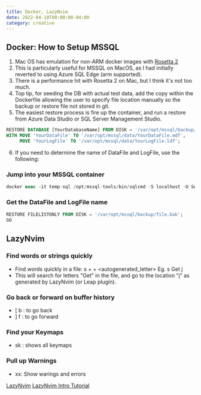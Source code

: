 ```yaml
---
title: Docker, LazyNvim 
date: 2022-04-10T00:00:00-04:00
category: creative
---
```


## Docker: How to Setup MSSQL

1. Mac OS has emulation for non-ARM docker images with [Rosetta 2](https://developer.apple.com/documentation/apple-silicon/about-rosetta-2)
2. This is particularly useful for MSSQL on MacOS,
as I had initially reverted to using  Azure SQL Edge (arm supported).
3. There is a performance hit with Rosetta 2 on Mac, but I think it's not too much.
4. Top tip, for seeding the DB with actual test data,
add the copy within the Dockerfile allowing the user
to specify file location manually so the backup or restore file not stored in git.
5. The easiest restore process is fire up the container, and run a restore from 
Azure Data Studio or SQL Server Management Studio.

```sql
RESTORE DATABASE [YourDatabaseName] FROM DISK = '/var/opt/mssql/backup/file.bak' 
WITH MOVE 'YourDataFile' TO '/var/opt/mssql/data/YourDataFile.mdf', 
     MOVE 'YourLogFile' TO '/var/opt/mssql/data/YourLogFile.ldf';
```

6. If you need to determine the name of DataFile and LogFile, use the following:

### Jump into your MSSQL container

```sql
docker exec -it temp-sql /opt/mssql-tools/bin/sqlcmd -S localhost -U SA -P "yourStrong(!)Password"
```

### Get the DataFile and LogFile name

```sql
RESTORE FILELISTONLY FROM DISK = '/var/opt/mssql/backup/file.bak';
GO
```

## LazyNvim

### Find words or strings quickly

- Find words quickly in a file: s + <string> + <autogenerated_letter>
Eg. s Get j
- This will search for letters "Get" in the file, and go to the location "j" as generated by LazyNvim (or Leap plugin).

### Go back or forward on buffer history
- [ b : to go back
- ] f : to go forward

### Find your Keymaps

- <space> sk : shows all keymaps

### Pull up Warnings

- <space> xx: Show warings and errors

[LazyNvim](https://github.com/LazyVim/LazyVim)
[LazyNvim Intro Tutorial](https://www.youtube.com/watch?v=N93cTbtLCIM)
